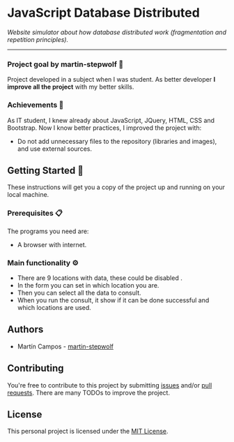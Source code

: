 # JavaScript Database Distributed 

_Website simulator about how database distributed work (fragmentation and repetition principles)._

---

### Project goal by martin-stepwolf :goal_net:

Project developed in a subject when I was student.
As better developer **I improve all the project** with my better skills.

### Achievements :star2:

As IT student, I knew already about JavaScript, JQuery, HTML, CSS and Bootstrap.
Now I know better practices, I improved the project with:

- Do not add unnecessary files to the repository (libraries and images), and use external sources.

## Getting Started :rocket:

These instructions will get you a copy of the project up and running on your local machine.

### Prerequisites :clipboard:

The programs you need are:

- A browser with internet.

### Main functionality ⚙️

- There are 9 locations with data, these could be disabled .
- In the form you can set in which location you are.
- Then you can select all the data to consult.
- When you run the consult, it show if it can be done successful and which locations are used.

## Authors

-   Martín Campos - [martin-stepwolf](https://github.com/martin-stepwolf)

## Contributing

You're free to contribute to this project by submitting [issues](https://github.com/martin-stepwolf/javascript-database-distributed/issues) and/or [pull requests](https://github.com/martin-stepwolf/javascript-database-distributed/pulls). There are many TODOs to improve the project.

## License

This personal project is licensed under the [MIT License](https://choosealicense.com/licenses/mit/).

